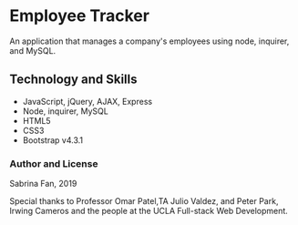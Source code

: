 # Employee Tracker

An application that manages a company's employees using node, inquirer, and MySQL.

## Technology and Skills
* JavaScript, jQuery, AJAX, Express
* Node, inquirer, MySQL
* HTML5
* CSS3
* Bootstrap v4.3.1

### Author and License
Sabrina Fan, 2019

Special thanks to Professor Omar Patel,TA Julio Valdez, and Peter Park, Irwing Cameros and the people at the UCLA Full-stack Web Development.
